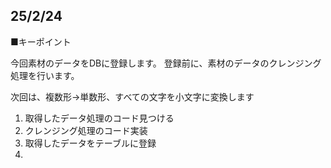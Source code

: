 ## 25/2/24

■キーポイント

今回素材のデータをDBに登録します。
登録前に、素材のデータのクレンジング処理を行います。

次回は、複数形→単数形、すべての文字を小文字に変換します

1. 取得したデータ処理のコード見つける
2. クレンジング処理のコード実装
3. 取得したデータをテーブルに登録
4.

